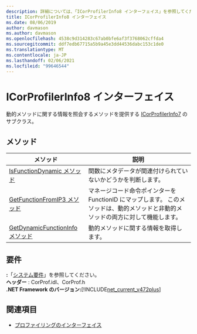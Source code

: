 ```yaml
---
description: 詳細については、「ICorProfilerInfo8 インターフェイス」を参照してください。
title: ICorProfilerInfo8 インターフェイス
ms.date: 08/06/2019
author: davmason
ms.author: davmason
ms.openlocfilehash: 4538c9d314283c67ab0bfe6af3f3768062cffda4
ms.sourcegitcommit: ddf7edb67715a5b9a45e3dd44536dabc153c1de0
ms.translationtype: MT
ms.contentlocale: ja-JP
ms.lasthandoff: 02/06/2021
ms.locfileid: "99646544"
---
```

# <a name="icorprofilerinfo8-interface"></a>ICorProfilerInfo8 インターフェイス

動的メソッドに関する情報を照会するメソッドを提供する [ICorProfilerInfo7](icorprofilerinfo7-interface.md) のサブクラス。

## <a name="methods"></a>メソッド  

| メソッド|説明|  
| ------------|-----------------|  
|[IsFunctionDynamic メソッド](icorprofilerinfo8-isfunctiondynamic-method.md)| 関数にメタデータが関連付けられていないかどうかを判断します。|
|[GetFunctionFromIP3 メソッド](icorprofilerinfo8-getfunctionfromip3-method.md)| マネージコード命令ポインターを FunctionID にマップします。 このメソッドは、動的メソッドと非動的メソッドの両方に対して機能します。 |
|[GetDynamicFunctionInfo メソッド](icorprofilerinfo8-getdynamicfunctioninfo-method.md)| 動的メソッドに関する情報を取得します。 |

## <a name="requirements"></a>要件  

**:**「[システム要件](../../get-started/system-requirements.md)」を参照してください。  
**ヘッダー** : CorProf.idl、CorProf.h  
**.NET Framework のバージョン:**[!INCLUDE[net_current_v472plus](../../../../includes/net-current-v472plus.md)]  

## <a name="see-also"></a>関連項目

- [プロファイリングのインターフェイス](profiling-interfaces.md)
